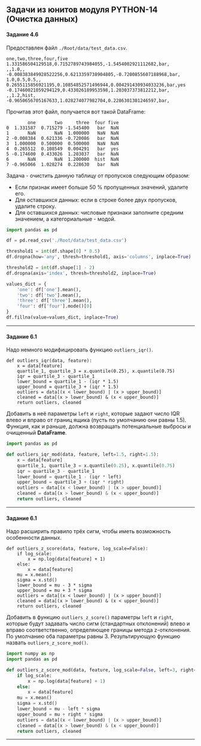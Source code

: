 ## Задачи из юнитов модуля PYTHON-14 (Очистка данных) ##

#### **Задание 4.6** ####

Предоставлен файл `./Root/data/test_data.csv`.

```text
one,two,three,four,five
1.331586504129518,0.7152789743984055,-1.5454002921112682,bar,
,,1.0,,
-0.008383849928522256,0.6213359738904805,-0.7200855607188968,bar,
1.0,0.5,0.5,,
0.2655115856921195,0.10854852571496944,0.004291430934033236,bar,yes
-0.17460021059294129,0.433026189953598,1.203037373812212,bar,
,,1.2,hist,
-0.9650656705167633,1.028274077982704,0.2286301301246597,bar,
```

Прочитав этот файл, получается вот такой DataFrame:

```text
        one       two     three  four five
0  1.331587  0.715279 -1.545400   bar  NaN
1       NaN       NaN  1.000000   NaN  NaN
2 -0.008384  0.621336 -0.720086   bar  NaN
3  1.000000  0.500000  0.500000   NaN  NaN
4  0.265512  0.108549  0.004291   bar  yes
5 -0.174600  0.433026  1.203037   bar  NaN
6       NaN       NaN  1.200000  hist  NaN
7 -0.965066  1.028274  0.228630   bar  NaN
```

Задача - очистить данную таблицу от пропусков следующим образом:

- Если признак имеет больше 50 % пропущенных значений, удалите его.
- Для оставшихся данных: если в строке более двух пропусков, удалите строку.
- Для оставшихся данных: числовые признаки заполните средним значением, а
категориальные - модой.

```python
import pandas as pd

df = pd.read_csv('./Root/data/test_data.csv')

threshold1 = int(df.shape[0] * 0.5)
df.dropna(how='any', thresh=threshold1, axis='columns', inplace=True)

threshold2 = int(df.shape[1] - 2)
df.dropna(axis='index', thresh=threshold2, inplace=True)

values_dict = {
    'one': df['one'].mean(),
    'two': df['two'].mean(),
    'three': df['three'].mean(),
    'four': df['four'].mode()[0]
}
df.fillna(value=values_dict, inplace=True)
```

----

#### **Задание 6.1** ####

Надо немного модифицировать функцию `outliers_iqr()`.

```text
def outliers_iqr(data, feature):
    x = data[feature]
    quartile_1, quartile_3 = x.quantile(0.25), x.quantile(0.75)
    iqr = quartile_3 - quartile_1
    lower_bound = quartile_1 - (iqr * 1.5)
    upper_bound = quartile_3 + (iqr * 1.5)
    outliers = data[(x < lower_bound) | (x > upper_bound)]
    cleaned = data[(x > lower_bound) & (x < upper_bound)]
    return outliers, cleaned
```

Добавить в неё параметры `left` и `right`, которые задают число IQR влево и
вправо от границ ящика (пусть по умолчанию они равны 1.5). Функция, как и
раньше, должна возвращать потенциальные выбросы и очищенный **DataFrame**.

```python
import pandas as pd

def outliers_iqr_mod(data, feature, left=1.5, right=1.5):
    x = data[feature]
    quartile_1, quartile_3 = x.quantile(0.25), x.quantile(0.75)
    iqr = quartile_3 - quartile_1
    lower_bound = quartile_1 - (iqr * left)
    upper_bound = quartile_3 + (iqr * right)
    outliers = data[(x < lower_bound) | (x > upper_bound)]
    cleaned = data[(x > lower_bound) & (x < upper_bound)]
    return outliers, cleaned
```

----

#### **Задание 6.1** ####

Надо расширить правило трёх сигм, чтобы иметь возможность особенности данных.

```text
def outliers_z_score(data, feature, log_scale=False):
    if log_scale:
        x = np.log(data[feature] + 1)
    else:
        x = data[feature]
    mu = x.mean()
    sigma = x.std()
    lower_bound = mu - 3 * sigma
    upper_bound = mu + 3 * sigma
    outliers = data[(x < lower_bound) | (x > upper_bound)]
    cleaned = data[(x > lower_bound) & (x < upper_bound)]
    return outliers, cleaned
```

Добавить в функцию `outliers_z_score()` параметры `left` и `right`, которые
будут задавать число сигм (стандартных отклонений) влево и вправо
соответственно, определяющее границы метода z-отклонения. По умолчанию оба
параметры равны 3. Результирующую функцию назвать `outliers_z_score_mod()`.

```python
import numpy as np
import pandas as pd

def outliers_z_score_mod(data, feature, log_scale=False, left=3, right=3):
    if log_scale:
        x = np.log(data[feature] + 1)
    else:
        x = data[feature]
    mu = x.mean()
    sigma = x.std()
    lower_bound = mu - left * sigma
    upper_bound = mu + right * sigma
    outliers = data[(x < lower_bound) | (x > upper_bound)]
    cleaned = data[(x > lower_bound) & (x < upper_bound)]
    return outliers, cleaned
```

----
